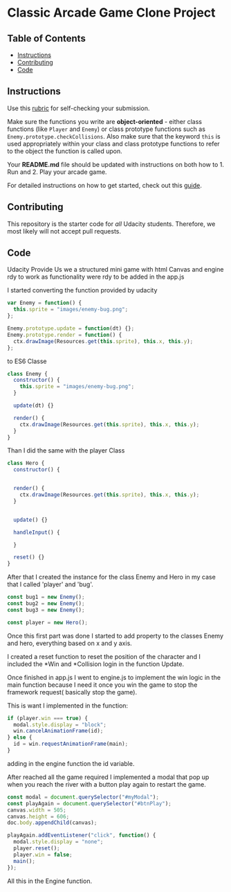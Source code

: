 # Classic Arcade Game Clone Project

## Table of Contents

- [Instructions](#instructions)
- [Contributing](#contributing)
- [Code](#code)

## Instructions

Use this [rubric](https://review.udacity.com/#!/rubrics/15/view) for self-checking your submission.

Make sure the functions you write are **object-oriented** - either class functions (like `Player` and `Enemy`) or class prototype functions such as `Enemy.prototype.checkCollisions`. Also make sure that the keyword `this` is used appropriately within your class and class prototype functions to refer to the object the function is called upon.

Your **README.md** file should be updated with instructions on both how to 1. Run and 2. Play your arcade game.

For detailed instructions on how to get started, check out this [guide](https://docs.google.com/document/d/1v01aScPjSWCCWQLIpFqvg3-vXLH2e8_SZQKC8jNO0Dc/pub?embedded=true).

## Contributing

This repository is the starter code for _all_ Udacity students. Therefore, we most likely will not accept pull requests.

## Code

Udacity Provide Us we a structured mini game with html Canvas and engine rdy to work as functionality were rdy to be added in the app.js

I started converting the function provided by udacity

```javascript
var Enemy = function() {
  this.sprite = "images/enemy-bug.png";
};

Enemy.prototype.update = function(dt) {};
Enemy.prototype.render = function() {
  ctx.drawImage(Resources.get(this.sprite), this.x, this.y);
};
```

to ES6 Classe

```javascript
class Enemy {
  constructor() {
    this.sprite = "images/enemy-bug.png";
  }

  update(dt) {}

  render() {
    ctx.drawImage(Resources.get(this.sprite), this.x, this.y);
  }
}
```

Than I did the same with the player Class

```javascript
class Hero {
  constructor() {


  render() {
    ctx.drawImage(Resources.get(this.sprite), this.x, this.y);
  }


  update() {}

  handleInput() {

  }

  reset() {}
}
```

After that I created the instance for the class Enemy and Hero in my case that I called
'player' and 'bug'.

```javascript
const bug1 = new Enemy();
const bug2 = new Enemy();
const bug3 = new Enemy();

const player = new Hero();
```

Once this first part was done I started to add property to the classes Enemy and hero, everything based on
x and y axis.

I created a reset function to reset the position of the character and I included the *Win and *Collision login in the function Update.

Once finished in app.js I went to engine.js to implement the win logic in the main function because I need it once you win the game to stop the framework request( basically stop the game).

This is want I implemented in the function:

```javascript
if (player.win === true) {
  modal.style.display = "block";
  win.cancelAnimationFrame(id);
} else {
  id = win.requestAnimationFrame(main);
}
```

adding in the engine function the id variable.

After reached all the game required I implemented a modal that pop up when you reach the river with a button play again to restart the game.

```javascript
const modal = document.querySelector("#myModal");
const playAgain = document.querySelector("#btnPlay");
canvas.width = 505;
canvas.height = 606;
doc.body.appendChild(canvas);

playAgain.addEventListener("click", function() {
  modal.style.display = "none";
  player.reset();
  player.win = false;
  main();
});
```

All this in the Engine function.
